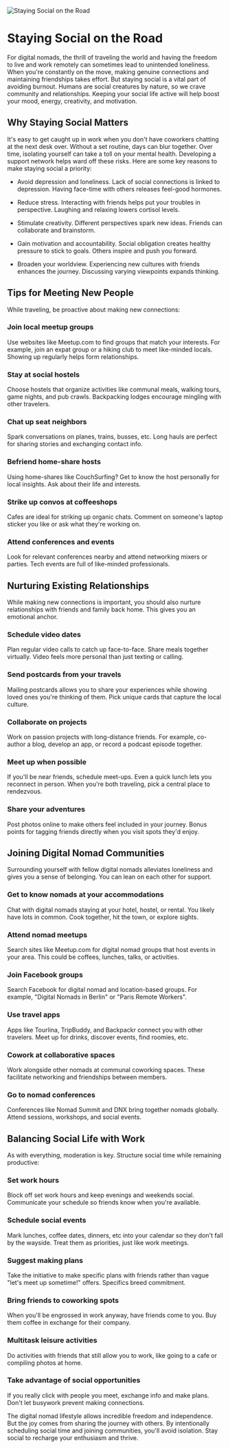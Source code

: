 ![Staying Social on the Road](/images/chapter.7.section.2.image.1.png)



# Staying Social on the Road

For digital nomads, the thrill of traveling the world and having the freedom to live and work remotely can sometimes lead to unintended loneliness. When you're constantly on the move, making genuine connections and maintaining friendships takes effort. But staying social is a vital part of avoiding burnout. Humans are social creatures by nature, so we crave community and relationships. Keeping your social life active will help boost your mood, energy, creativity, and motivation.

## Why Staying Social Matters

It's easy to get caught up in work when you don't have coworkers chatting at the next desk over. Without a set routine, days can blur together. Over time, isolating yourself can take a toll on your mental health. Developing a support network helps ward off these risks. Here are some key reasons to make staying social a priority:

- Avoid depression and loneliness. Lack of social connections is linked to depression. Having face-time with others releases feel-good hormones.

- Reduce stress. Interacting with friends helps put your troubles in perspective. Laughing and relaxing lowers cortisol levels. 

- Stimulate creativity. Different perspectives spark new ideas. Friends can collaborate and brainstorm.

- Gain motivation and accountability. Social obligation creates healthy pressure to stick to goals. Others inspire and push you forward.

- Broaden your worldview. Experiencing new cultures with friends enhances the journey. Discussing varying viewpoints expands thinking.

## Tips for Meeting New People

While traveling, be proactive about making new connections:

### Join local meetup groups

Use websites like Meetup.com to find groups that match your interests. For example, join an expat group or a hiking club to meet like-minded locals. Showing up regularly helps form relationships.

### Stay at social hostels

Choose hostels that organize activities like communal meals, walking tours, game nights, and pub crawls. Backpacking lodges encourage mingling with other travelers.

### Chat up seat neighbors

Spark conversations on planes, trains, busses, etc. Long hauls are perfect for sharing stories and exchanging contact info.

### Befriend home-share hosts 

Using home-shares like CouchSurfing? Get to know the host personally for local insights. Ask about their life and interests.

### Strike up convos at coffeeshops

Cafes are ideal for striking up organic chats. Comment on someone's laptop sticker you like or ask what they're working on.

### Attend conferences and events

Look for relevant conferences nearby and attend networking mixers or parties. Tech events are full of like-minded professionals.

## Nurturing Existing Relationships

While making new connections is important, you should also nurture relationships with friends and family back home. This gives you an emotional anchor.

### Schedule video dates

Plan regular video calls to catch up face-to-face. Share meals together virtually. Video feels more personal than just texting or calling.

### Send postcards from your travels 

Mailing postcards allows you to share your experiences while showing loved ones you're thinking of them. Pick unique cards that capture the local culture.

### Collaborate on projects 

Work on passion projects with long-distance friends. For example, co-author a blog, develop an app, or record a podcast episode together.

### Meet up when possible 

If you'll be near friends, schedule meet-ups. Even a quick lunch lets you reconnect in person. When you're both traveling, pick a central place to rendezvous. 

### Share your adventures 

Post photos online to make others feel included in your journey. Bonus points for tagging friends directly when you visit spots they'd enjoy.

## Joining Digital Nomad Communities 

Surrounding yourself with fellow digital nomads alleviates loneliness and gives you a sense of belonging. You can lean on each other for support.

### Get to know nomads at your accommodations

Chat with digital nomads staying at your hotel, hostel, or rental. You likely have lots in common. Cook together, hit the town, or explore sights.

### Attend nomad meetups

Search sites like Meetup.com for digital nomad groups that host events in your area. This could be coffees, lunches, talks, or activities.

### Join Facebook groups

Search Facebook for digital nomad and location-based groups. For example, "Digital Nomads in Berlin" or "Paris Remote Workers".

### Use travel apps 

Apps like Tourlina, TripBuddy, and Backpackr connect you with other travelers. Meet up for drinks, discover events, find roomies, etc.

### Cowork at collaborative spaces 

Work alongside other nomads at communal coworking spaces. These facilitate networking and friendships between members.

### Go to nomad conferences

Conferences like Nomad Summit and DNX bring together nomads globally. Attend sessions, workshops, and social events.

## Balancing Social Life with Work

As with everything, moderation is key. Structure social time while remaining productive:

### Set work hours

Block off set work hours and keep evenings and weekends social. Communicate your schedule so friends know when you're available.

### Schedule social events 

Mark lunches, coffee dates, dinners, etc into your calendar so they don't fall by the wayside. Treat them as priorities, just like work meetings.

### Suggest making plans

Take the initiative to make specific plans with friends rather than vague "let's meet up sometime!" offers. Specifics breed commitment.

### Bring friends to coworking spots 

When you'll be engrossed in work anyway, have friends come to you. Buy them coffee in exchange for their company.

### Multitask leisure activities 

Do activities with friends that still allow you to work, like going to a cafe or compiling photos at home. 

### Take advantage of social opportunities

If you really click with people you meet, exchange info and make plans. Don't let busywork prevent making connections.

The digital nomad lifestyle allows incredible freedom and independence. But the joy comes from sharing the journey with others. By intentionally scheduling social time and joining communities, you'll avoid isolation. Stay social to recharge your enthusiasm and thrive.

